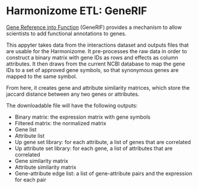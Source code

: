 # Harmonizome ETL: GeneRIF

[Gene Reference into Function](https://www.ncbi.nlm.nih.gov/gene/about-generif/) (GeneRIF) provides a mechanism to allow scientists to add functional annotations to genes. 

This appyter takes data from the interactions dataset and outputs files that are usable for the Harmonizome. It pre-processes the raw data  in order to construct a binary matrix with gene IDs as rows and effects as column attributes. It then draws from the current NCBI database to map the gene IDs to a set of approved gene symbols, so that synonymous genes are mapped to the same symbol. 

From here, it creates gene and attribute similarity matrices, which store the jaccard distance between any two genes or attributes. 

The downloadable file will have the following outputs:
* Binary matrix: the expression matrix with gene symbols
* Filtered matrix: the normalized matrix
* Gene list
* Attribute list 
* Up gene set library: for each attribute, a list of genes that are correlated
* Up attribute set library: for each gene, a list of attributes that are correlated
* Gene similarity matrix
* Attribute similarity matrix
* Gene-attribute edge list: a list of gene-attribute pairs and the expression for each pair 
